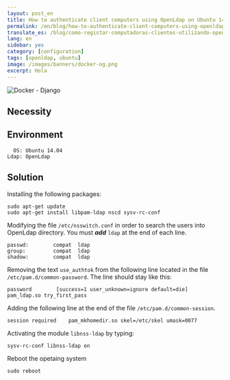 ```yaml
---
layout: post_en
title: How to authenticate client computers using OpenLdap on Ubuntu 14.04
permalink: /en/blog/how-to-authenticate-client-computers-using-openldap-on-ubuntu-14-04/
translate_es: /blog/como-registar-computadoras-clientes-utilizando-openldap-en-ubuntu-14-04/
lang: en
sidebar: yes
category: [configuration]
tags: [openldap, ubuntu]
image: /images/banners/docker-og.png
excerpt: Hola
---
```


<img src="{{ site.baseurl }}/images/banners/django-docker.png" title="Docker - Django" name="Docker - Django" />

## Necessity



## Environment

```
  OS: Ubuntu 14.04
Ldap: OpenLdap 
```

## Solution

Installing the following packages:

```
sudo apt-get update
sudo apt-get install libpam-ldap nscd sysv-rc-conf
```

Modifying the file `/etc/nsswitch.conf` in order to search the users into OpenLdap directory. You must **_add_** `ldap` at the end of each line.

```
passwd:        compat  ldap
group:         compat  ldap
shadow:        compat  ldap
```

Removing the text `use_authtok` from the following line located in the file `/etc/pam.d/common-password`. The line should stay like this:

```
password        [success=1 user_unknown=ignore default=die]     pam_ldap.so try_first_pass
```

Adding the following line at the end of the file `/etc/pam.d/common-session`.

```
session required    pam_mkhomedir.so skel=/etc/skel umask=0077
```

Activating the module `libnss-ldap` by typing:

```
sysv-rc-conf libnss-ldap on
```

Reboot the opetaing system

```
sudo reboot
```